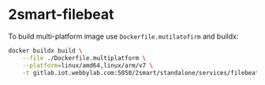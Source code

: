 # 2smart-filebeat

To build multi-platform image use `Dockerfile.mutilatofirm` and buildx:

```bash
docker buildx build \
    --file ./Dockerfile.multiplatform \
    --platform=linux/amd64,linux/arm/v7 \
    -t gitlab.iot.webbylab.com:5050/2smart/standalone/services/filebeat
```